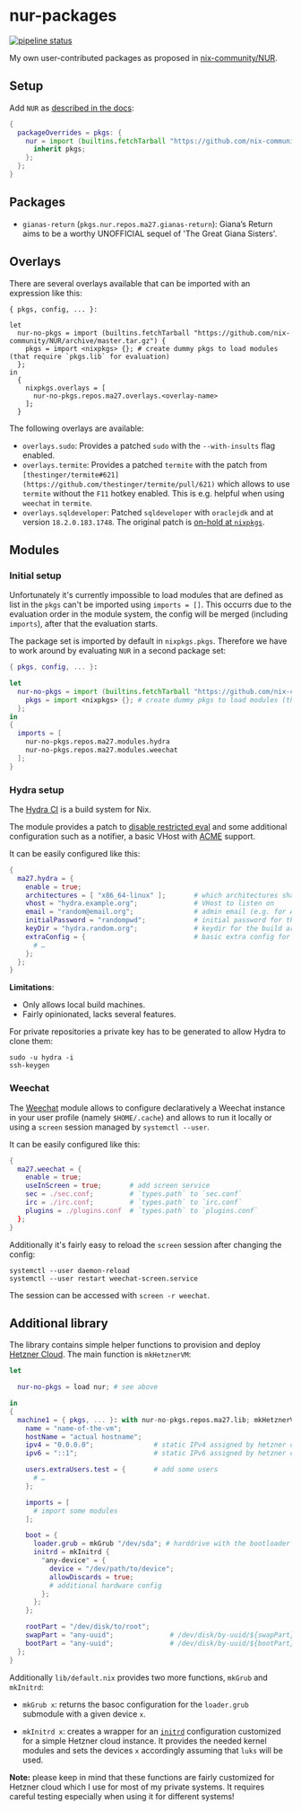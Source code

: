 # nur-packages

[![pipeline status](https://gitlab.com/Ma27/nur-packages/badges/master/pipeline.svg)](https://gitlab.com/Ma27/nur-packages/commits/master)

My own user-contributed packages as proposed in [nix-community/NUR](https://github.com/nix-community/nur).

## Setup

Add `NUR` as [described in the docs](https://github.com/nix-community/nur#how-to-use):

``` nix
{
  packageOverrides = pkgs: {
    nur = import (builtins.fetchTarball "https://github.com/nix-community/NUR/archive/master.tar.gz") {
      inherit pkgs;
    };
  };
}
```

## Packages

* `gianas-return` (`pkgs.nur.repos.ma27.gianas-return`): Giana’s Return aims to be a worthy
  UNOFFICIAL sequel of 'The Great Giana Sisters'.

## Overlays

There are several overlays available that can be imported with an expression like this:

```
{ pkgs, config, ... }:

let
  nur-no-pkgs = import (builtins.fetchTarball "https://github.com/nix-community/NUR/archive/master.tar.gz") {
    pkgs = import <nixpkgs> {}; # create dummy pkgs to load modules (that require `pkgs.lib` for evaluation)
  };
in
  {
    nixpkgs.overlays = [
      nur-no-pkgs.repos.ma27.overlays.<overlay-name>
    ];
  }
```

The following overlays are available:

* `overlays.sudo`: Provides a patched `sudo` with the `--with-insults` flag enabled.
* `overlays.termite`: Provides a patched `termite` with the patch
  from `[thestinger/termite#621](https://github.com/thestinger/termite/pull/621)` which allows to
  use `termite` without the `F11` hotkey enabled. This is e.g. helpful when using `weechat` in `termite`.
* `overlays.sqldeveloper`: Patched `sqldeveloper` with `oraclejdk` and at version `18.2.0.183.1748`. The
  original patch is [on-hold at `nixpkgs`](https://github.com/NixOS/nixpkgs/pull/44624).

## Modules

### Initial setup

Unfortunately it's currently impossible to load modules that are defined as list in the `pkgs`
can't be imported using `imports = []`. This occurrs due to the evaluation order in the module system,
the config will be merged (including `imports`), after that the evaluation starts.

The package set is imported by default in `nixpkgs.pkgs`. Therefore we have to work around by evaluating `NUR`
in a second package set:

``` nix
{ pkgs, config, ... }:

let
  nur-no-pkgs = import (builtins.fetchTarball "https://github.com/nix-community/NUR/archive/master.tar.gz") {
    pkgs = import <nixpkgs> {}; # create dummy pkgs to load modules (that require `pkgs.lib` for evaluation)
  };
in
{
  imports = [
    nur-no-pkgs.repos.ma27.modules.hydra
    nur-no-pkgs.repos.ma27.modules.weechat
  ];
}
```

### Hydra setup

The [Hydra CI](https://nixos.org/hydra/) is a build system for Nix.

The module provides a patch to [disable restricted eval](https://github.com/NixOS/hydra/issues/531) and some additional configuration
such as a notifier, a basic VHost with [ACME](https://letsencrypt.org/docs/client-options/) support.

It can be easily configured like this:

``` nix
{
  ma27.hydra = {
    enable = true;
    architectures = [ "x86_64-linux" ];       # which architectures shall be supported
    vhost = "hydra.example.org";              # VHost to listen on
    email = "random@email.org";               # admin email (e.g. for ACME cert)
    initialPassword = "randompwd";            # initial password for the admin account
    keyDir = "hydra.random.org";              # keydir for the build artifacts (also used for the binary cache name), lives in `/etc/nix/${keyDir}`
    extraConfig = {                           # basic extra config for `services.hydra` from nixpkgs
      # …
    };
  };
}
```

**Limitations**:

* Only allows local build machines.
* Fairly opinionated, lacks several features.

For private repositories a private key has to be generated to allow
Hydra to clone them:

```
sudo -u hydra -i
ssh-keygen
```

### Weechat

The [Weechat](https://weechat.org/) module allows to configure declaratively a Weechat instance in your user profile (namely `$HOME/.cache`)
and allows to run it locally or using a `screen` session managed by `systemctl --user`.

It can be easily configured like this:

``` nix
{
  ma27.weechat = {
    enable = true;
    useInScreen = true;       # add screen service
    sec = ./sec.conf;         # `types.path` to `sec.conf`
    irc = ./irc.conf;         # `types.path` to `irc.conf`
    plugins = ./plugins.conf  # `types.path` to `plugins.conf`
  };
}
```

Additionally it's fairly easy to reload the `screen` session after changing the config:

```
systemctl --user daemon-reload
systemctl --user restart weechat-screen.service
```

The session can be accessed with `screen -r weechat`.

## Additional library

The library contains simple helper functions to provision and deploy [Hetzner Cloud](https://www.hetzner.com/cloud).
The main function is `mkHetznerVM`:

``` nix
let

  nur-no-pkgs = load nur; # see above

in
{
  machine1 = { pkgs, ... }: with nur-no-pkgs.repos.ma27.lib; mkHetznerVM {
    name = "name-of-the-vm";
    hostName = "actual hostname";
    ipv4 = "0.0.0.0";               # static IPv4 assigned by hetzner cloud
    ipv6 = "::1";                   # static IPv6 assigned by hetzner cloud

    users.extraUsers.test = {       # add some users
      # …
    };

    imports = [
      # import some modules
    ];

    boot = {
      loader.grub = mkGrub "/dev/sda"; # harddrive with the bootloader
      initrd = mkInitrd {
        "any-device" = {
          device = "/dev/path/to/device";
          allowDiscards = true;
          # additional hardware config
        };
      };
    };

    rootPart = "/dev/disk/to/root";
    swapPart = "any-uuid";              # /dev/disk/by-uuid/${swapPart}
    bootPart = "any-uuid";              # /dev/disk/by-uuid/${bootPart}
  };
}
```

Additionally `lib/default.nix` provides two more functions, `mkGrub` and `mkInitrd`:

* `mkGrub x`: returns the basoc configuration for the `loader.grub` submodule
  with a given device `x`.

* `mkInitrd x`: creates a wrapper for an [`initrd`](https://wiki.debian.org/Initrd) configuration
  customized for a simple Hetzner cloud instance. It provides the needed kernel modules and
  sets the devices `x` accordingly assuming that `luks` will be used.

**Note:** please keep in mind that these functions are fairly customized for Hetzner cloud which
I use for most of my private systems. It requires careful testing especially when using it for
different systems!
